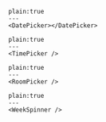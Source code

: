 
```react
plain:true
---
<DatePicker></DatePicker>
```

```react
plain:true
---
<TimePicker />
```

```react
plain:true
---
<RoomPicker /> 
```

```react
plain:true
---
<WeekSpinner /> 
```


